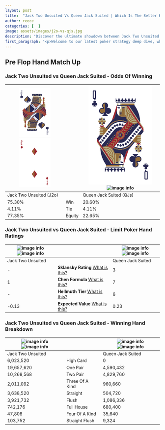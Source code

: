 ```yaml
---
layout: post
title:  "Jack Two Unsuited Vs Queen Jack Suited | Which Is The Better Hand In Poker? A Complete Guide"
author: reece
categories: [  ]
image: assets/images/j2o-vs-qjs.jpg
description: "Discover the ultimate showdown between Jack Two Unsuited and Queen Jack Suited in poker! Uncover the odds, strategies, and scenarios where one hand triumphs over the other. Get ready to up your poker game with this thrilling analysis."
first_paragraph: "<p>Welcome to our latest poker strategy deep dive, where we're pitting two distinct hands against each other in a high-stakes showdown: Jack Two Unsuited vs Queen Jack Suited.</p><p>In the dynamic world of poker, every decision counts, and knowing which hand holds the upper hand is key to your success at the table.</p><p>In this article, we'll dissect these two hands, explore the scenarios where one dominates the other, and equip you with the knowledge to make strategic choices that can tip the odds in your favor.</p><p>Get ready to unravel the intriguing dynamics of these poker hands and elevate your game to new heights.</p>"
---
```




[comment]: # (sp0)

## Pre Flop Hand Match Up

<div class="table hand-ratings" markdown="1"> 



### Jack Two Unsuited vs Queen Jack Suited - Odds Of Winning


    
| ![image info](assets/images/hand1/j.png) ![image info](assets/images/hand1/2o.png) |  | ![image info](assets/images/hand2/q.png) ![image info](assets/images/hand2/js.png) |
| -------- | -------- | -------- |
| Jack Two Unsuited (J2o) |  | Queen Jack Suited (QJs) |
| 75.30% | Win | 20.60% |
| 4.11% | Tie | 4.11% |
| 77.35% | Equity | 22.65% |




[comment]: # (sp1)



### Jack Two Unsuited vs Queen Jack Suited - Limit Poker Hand Ratings


    
| ![image info](https://www.riverpairs.com/assets/images/hand1/j.png) ![image info](https://www.riverpairs.com/assets/images/hand1/2o.png) |  | ![image info](https://www.riverpairs.com/assets/images/hand2/q.png) ![image info](https://www.riverpairs.com/assets/images/hand2/js.png) |
| -------- | -------- | -------- |
| Jack Two Unsuited |  | Queen Jack Suited |
| - | **Sklansky Rating** [What is this?](/sklansky-rating-explained) | 3 |
| 1 | **Chen Formula** [What is this?](/chen-formula-explained) | 7 |
| - | **Hellmuth Tier** [What is this?](/Hellmuth-tier-explained) | 6 |
| -0.13 | **Expected Value** [What is this?](/expected-value-explained) | 0.23 |




[comment]: # (sp2)



### Jack Two Unsuited vs Queen Jack Suited - Winning Hand Breakdown


    
| ![image info](https://www.riverpairs.com/assets/images/hand1/j.png) ![image info](https://www.riverpairs.com/assets/images/hand1/2o.png) |  | ![image info](https://www.riverpairs.com/assets/images/hand2/q.png) ![image info](https://www.riverpairs.com/assets/images/hand2/js.png) |
| -------- | -------- | -------- |
| Jack Two Unsuited |  | Queen Jack Suited |
| 6,023,520 | High Card | 0 |
| 19,657,620 | One Pair | 4,590,432 |
| 10,268,568 | Two Pair | 4,829,760 |
| 2,011,092 | Three Of A Kind | 960,660 |
| 3,638,520 | Straight | 504,720 |
| 3,921,732 | Flush | 1,086,336 |
| 742,176 | Full House | 680,400 |
| 47,808 | Four Of A Kind | 35,640 |
| 103,752 | Straight Flush | 9,324 |




[comment]: # (sp3)



</div>

[comment]: # (sp4)



[comment]: # (sp5)

